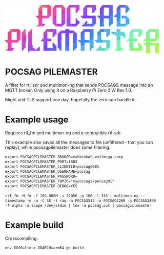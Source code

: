 <p align="center">
  <img src="pocsagpilemaster.png" />
</p>

# POCSAG PILEMASTER
A filter for rtl_sdr and multimon-ng that sends POCSAGS message into an MQTT broker.
Only using it on a Raspberry Pi Zero 2 W Rev 1.0. 

Might add TLS support one day, hopefully the zero can handle it.


# Example usage


Requires rtl_fm and multimon-ng and a compatible rtl-sdr.

This example also saves all the messages to file (unfiltered - that you can replay), while pocsagpilemaster does some filtering.


```
export POCSAGPILEMASTER_BROKER=mahbrokah.evilmega.corp
export POCSAGPILEMASTER_PORT=1883
export POCSAGPILEMASTER_CLIENTID=pocsag0001
export POCSAGPILEMASTER_USERNAME=pocsag
export POCSAGPILEMASTER_PASSWORD=
export POCSAGPILEMASTER_TOPIC="mypocsags/pocsag01"
export POCSAGPILEMASTER_DEBUG=YES

rtl_fm -M fm -f 169.800M -s 22050 -g 100 -l 310 | multimon-ng --timestamp -e -u -C SE -t raw -a POCSAG512 -a POCSAG1200 -a POCSAG2400 -f alpha -a scope /dev/stdin | tee -a pocsag.out | pocsagpilemaster 
```

# Example build
Crosscompiling:

```
env GOOS=linux GOARCH=arm64 go build
```
